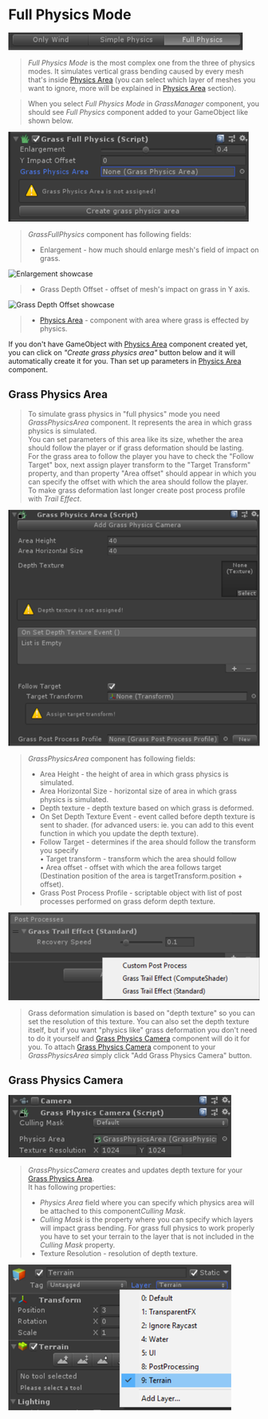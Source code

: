# Full Physics Mode

![Full Mode](_media/fullMode.PNG)

> *Full Physics Mode* is the most complex one from the three of physics modes. It simulates vertical grass bending caused by every mesh that's inside [Physics Area](GrassPhysicsArea.md) (you can select which layer of meshes you want to ignore, more will be explained in [Physics Area](GrassPhysicsArea.md) section).

> When you select *Full Physics Mode* in *GrassManager* component, you should see *Full Physics* component added to your GameObject like shown below.

![Full Physics Component](_media/fullPhysicsComponent.PNG)

> *GrassFullPhysics* component has following fields:
> - Enlargement - how much should enlarge mesh's field of impact on grass.

![Enlargement showcase](_media/FullPhysicsEnlargement.gif)

> - Grass Depth Offset - offset of mesh's impact on grass in Y axis.

![Grass Depth Offset showcase](_media/FullPhysicsYImpactOffset.gif)

> - [Physics Area](GrassPhysicsArea.md) - component with area where grass is effected by physics.

If you don't have GameObject with [Physics Area](GrassPhysicsArea.md) component created yet, you can click on *"Create grass physics area"* button below and it will automatically create it for you. Than set up parameters in [Physics Area](GrassPhysicsArea.md) component.

## Grass Physics Area

> To simulate grass physics in "full physics" mode you need *GrassPhysicsArea* component. It represents the area in which grass physics is simulated. <br>
You can set parameters of this area like its size, whether the area should follow the player or if grass deformation should be lasting. <br>
For the grass area to follow the player you have to check the "Follow Target" box, next assign player transform to the "Target Transform" property, and than property "Area offset" should appear in which you can specify the offset with which the area should follow the player. <br>
To make grass deformation last longer create post process profile with *Trail Effect*.

![Physics Area Component](_media/grassPhysicsArea2.PNG)

> *GrassPhysicsArea* component has following fields:
> - Area Height - the height of area in which grass physics is simulated.
> - Area Horizontal Size - horizontal size of area in which grass physics is simulated.
> - Depth texture - depth texture based on which grass is deformed.
> - On Set Depth Texture Event - event called before depth texture is sent to shader. (for advanced users: ie. you can add to this event function in which you update the depth texture).
> - Follow Target - determines if the area should follow the transform you specify <br>
<span>&#8226;</span> Target transform - transform which the area should follow <br>
<span>&#8226;</span> Area offset - offset with which the area follows target (Destination position of the area is targetTransform.position + offset). 
> - Grass Post Process Profile - scriptable object with list of post processes performed on grass deform depth texture. <br>

![Grass Post Process Profile](_media/grassPostProcessProfile.png)

> Grass deformation simulation is based on "depth texture" so you can set the resolution of this texture. You can also set the depth texture itself, but if you want "physics like" grass deformation you don't need to do it yourself and [Grass Physics Camera](#Grass-Physics-Camera) component will do it for you. To attach [Grass Physics Camera](#Grass-Physics-Camera) component to your *GrassPhysicsArea* simply click "Add Grass Physics Camera" button.


## Grass Physics Camera

![Grass Physics Camera component](_media/grassPhysicsCamera2.PNG)

> *GrassPhysicsCamera* creates and updates depth texture for your [Grass Physics Area](#Grass-Physics-Area). <br>
It has following properties:
> - *Physics Area* field where you can specify which physics area will be attached to this component*Culling Mask*.
> - *Culling Mask* is the property where you can specify which layers will impact grass bending. For grass full physics to work properly you have to set your terrain to the layer that is not included in the *Culling Mask* property.
> - Texture Resolution - resolution of depth texture.

![Example layer for Terrain](_media/terrainLayer.png)